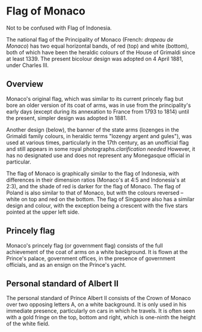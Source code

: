 # Flag of Monaco

Not to be confused with Flag of Indonesia.

The national flag of the Principality of Monaco (French: *drapeau de Monaco*) has two equal horizontal bands, of red (top) and white (bottom), both of which have been the heraldic colours of the House of Grimaldi since at least 1339. The present bicolour design was adopted on 4 April 1881, under Charles III.

## Overview

Monaco's original flag, which was similar to its current princely flag but bore an older version of its coat of arms, was in use from the principality's early days (except during its annexation to France from 1793 to 1814) until the present, simpler design was adopted in 1881.

Another design (below), the banner of the state arms (lozenges in the Grimaldi family colours, in heraldic terms "lozengy argent and gules"), was used at various times, particularly in the 17th century, as an unofficial flag and still appears in some royal photographs.*clarification needed* However, it has no designated use and does not represent any Monegasque official in particular.

The flag of Monaco is graphically similar to the flag of Indonesia, with differences in their dimension ratios (Monaco's at 4:5 and Indonesia's at 2:3), and the shade of red is darker for the flag of Monaco. The flag of Poland is also similar to that of Monaco, but with the colours reversed – white on top and red on the bottom. The flag of Singapore also has a similar design and colour, with the exception being a crescent with the five stars pointed at the upper left side.

## Princely flag

Monaco's princely flag (or government flag) consists of the full achievement of the coat of arms on a white background. It is flown at the Prince's palace, government offices, in the presence of government officials, and as an ensign on the Prince's yacht.

## Personal standard of Albert II

The personal standard of Prince Albert II consists of the Crown of Monaco over two opposing letters A, on a white background. It is only used in his immediate presence, particularly on cars in which he travels. It is often seen with a gold fringe on the top, bottom and right, which is one-ninth the height of the white field.
